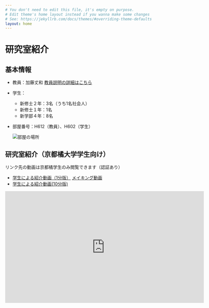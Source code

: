 ```yaml
---
# You don't need to edit this file, it's empty on purpose.
# Edit theme's home layout instead if you wanna make some changes
# See: https://jekyllrb.com/docs/themes/#overriding-theme-defaults
layout: home
---
```


# 研究室紹介

## 基本情報

- 教員：加藤丈和 [教員説明の詳細はこちら](./introduction/)

- 学生：
  - 新修士２年：3名（うち1名社会人）
  - 新修士１年：1名
  - 新学部４年：8名
- 部屋番号：H612（教員）、H602（学生）
  
  ![部屋の場所]({{site.baseurl}}/images/room.jpg)
  
## 研究室紹介（京都橘大学学生向け）
リンク先の動画は京都橘学生のみ閲覧できます（認証あり）
- [学生による紹介動画（1分版）](https://tachibanau.sharepoint.com/:v:/s/msteams_994be0/EQYQrdutSFlIrYFlV79Zd2QBOEs1jwDwPKabCbR2-HZrTg?e=sermzR)  [メイキング動画](https://tachibanau.sharepoint.com/:v:/s/msteams_994be0/ES5-eW_NR1dKoWPEvKddyV8BobR1vd02HSRMhXq53QIF_w?e=p57dHP)
- [学生による紹介動画(10分版)](https://tachibanau.sharepoint.com/:v:/s/msteams_994be0/ERcZdD5dj4dHomG2TvqDdkEBiq_ROZnNpzc6TB6n5oiBlA?e=jlbJvm)

<iframe src="https://tachibanau.sharepoint.com/sites/msteams_994be0/_layouts/15/embed.aspx?UniqueId=dbad1006-48ad-4859-ad81-6557bf597764&embed=%7B%22ust%22%3Atrue%2C%22hv%22%3A%22CopyEmbedCode%22%7D&referrer=StreamWebApp&referrerScenario=EmbedDialog.Create" width="640" height="360" frameborder="0" scrolling="no" allowfullscreen title="研究室紹介.mp4"></iframe>
